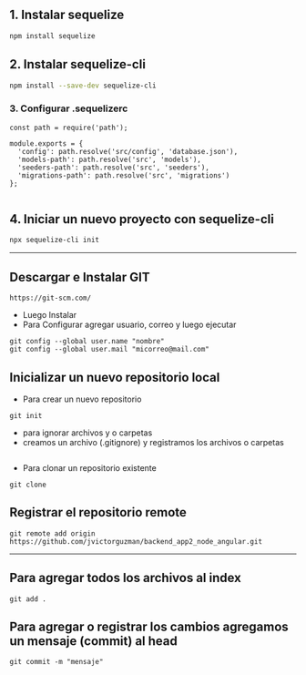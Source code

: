 
## 1. Instalar sequelize
`````bash
npm install sequelize 

`````

## 2. Instalar sequelize-cli
`````bash
npm install --save-dev sequelize-cli

`````

### 3. Configurar .sequelizerc
````
const path = require('path');

module.exports = {
  'config': path.resolve('src/config', 'database.json'),
  'models-path': path.resolve('src', 'models'),
  'seeders-path': path.resolve('src', 'seeders'),
  'migrations-path': path.resolve('src', 'migrations')
};


````
## 4. Iniciar un nuevo proyecto con sequelize-cli
````bash
npx sequelize-cli init
````

--------

## Descargar e Instalar GIT
```
https://git-scm.com/
```
- Luego Instalar
- Para Configurar agregar usuario, correo  y luego ejecutar
```
git config --global user.name "nombre"
git config --global user.mail "micorreo@mail.com"
```

## Inicializar un nuevo repositorio local
- Para crear un nuevo repositorio
```
git init
```
- para ignorar archivos y o carpetas
- creamos un archivo (.gitignore) y registramos los archivos o carpetas
```
```

- Para clonar un repositorio existente
```
git clone
```

## Registrar el repositorio remote 
 ```
git remote add origin https://github.com/jvictorguzman/backend_app2_node_angular.git
 ```
-------

## Para agregar todos los archivos al index
```
git add .
```
## Para agregar o registrar los cambios agregamos un mensaje (commit) al head
```
git commit -m "mensaje"
```